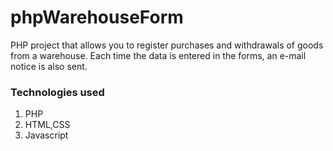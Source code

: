 # phpWarehouseForm
PHP project that allows you to register purchases and withdrawals of goods from a warehouse.
Each time the data is entered in the forms, an e-mail notice is also sent.

### Technologies used

1. PHP
2. HTML,CSS
3. Javascript 
